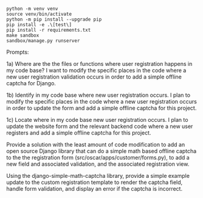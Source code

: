 
```
python -m venv venv
source venv/bin/activate
python -m pip install --upgrade pip
pip install -e .\[test\]
pip install -r requirements.txt
make sandbox
sandbox/manage.py runserver
```

Prompts:

1a) Where are the the files or functions where user registration happens in my code base? I want to modify the specific places in the code where a new user registration validation occurs in order to add a simple offline captcha for Django.  

1b) Identify in my code base where new user registration occurs.  I plan to modify the specific places in the code where a new user registration occurs in order to update the form and add a simple offline captcha for this project.  

1c) Locate where in my code base new user registration occurs. I plan to update the website form and the relevant backend code where a new user registers and add a simple offline captcha for this project.  

Provide a solution with the least amount of code modification to add an open source Django library that can do a simple math based offline captcha to the the registration form (src/oscar/apps/customer/forms.py), to add a new field and associated validation, and the associated registration view. 

Using the django-simple-math-captcha library, provide a simple example update to the custom registration template to render the captcha field, handle form validation, and display an error if the captcha is incorrect.